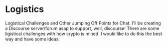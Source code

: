 # Logistics
Logistical Challenges and Other Jumping Off Points for Chat. I'll be creating a Discourse server/forum asap to support, well, discourse! There are some ligistical challenges with how crypto is mined. I would like to do this the best way and have some ideas.
